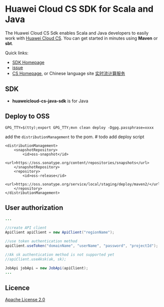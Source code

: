 #  Huawei Cloud CS SDK for Scala and Java

The Huawei Cloud CS Sdk enables Scala and Java developers to easily work with [Huawei Cloud CS](http://www.huaweicloud.com/en-us/product/cs.html). You can get started in minutes using **Maven** or **sbt**.

Quick links:

- [SDK Homepage](http://developer.huaweicloud.com/dev/sdk?all)
- [issue](https://github.com/huaweicloudsdk/huaweicloud-cs-sdk/issues)
- [CS Homepage](http://www.huaweicloud.com/en-us/product/cs.html), or Chinese language site [实时流计算服务](http://www.huaweicloud.com/product/cs.html)

##  SDK

- **huaweicloud-cs-java-sdk** is for Java 

##  Deploy to OSS

```
GPG_TTY=$(tty);export GPG_TTY;mvn clean deploy -Dgpg.passphrase=xxxx
```

add the `distributionManagement` to the pom. # todo add deploy script 

```
<distributionManagement>
    <snapshotRepository>
        <id>oss-snapshot</id>
        <url>https://oss.sonatype.org/content/repositories/snapshots</url>
    </snapshotRepository>
    <repository>
        <id>oss-release</id>
        <url>https://oss.sonatype.org/service/local/staging/deploy/maven2/</url>
    </repository>
</distributionManagement>
```

## User authorization

```java
...

//create API client
ApiClient apiClient = new ApiClient("regionName");

//use token authentication method
apiClient.useToken("domainName", "userName", "password", "projectId");

//Ak sk authentication method is not supported yet
//apiClient.useAksk(ak, sk);

JobApi jobApi = new JobApi(apiClient);
...
```

##  Licence

[Apache License 2.0](https://www.apache.org/licenses/LICENSE-2.0.html)
